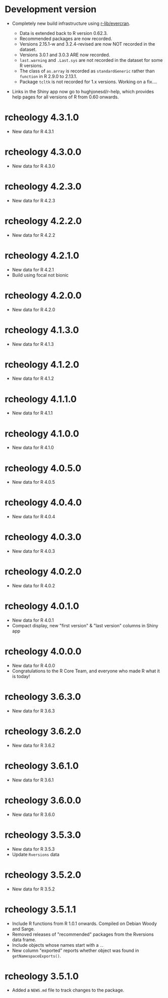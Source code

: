 
# Development version

* Completely new build infrastructure using 
  [r-lib/evercran](https://github.com/r-lib/evercran).
  - Data is extended back to R version 0.62.3.
  - Recommended packages are now recorded.
  - Versions 2.15.1-w and 3.2.4-revised are now NOT recorded in the dataset.
  - Versions 3.0.1 and 3.0.3 ARE now recorded.
  - `last.warning` and `.Last.sys` are not recorded in the dataset for some
    R versions.
  - The class of `as.array` is recorded as `standardGeneric` rather than
    `function` in R 2.9.0 to 2.13.1.
  - Package `tcltk` is not recorded for 1.x versions. Working on a fix....
    
* Links in the Shiny app now go to hughjonesd/r-help, which provides help pages
  for all versions of R from 0.60 onwards.


# rcheology 4.3.1.0

* New data for R 4.3.1


# rcheology 4.3.0.0

* New data for R 4.3.0


# rcheology 4.2.3.0

* New data for R 4.2.3


# rcheology 4.2.2.0

* New data for R 4.2.2


# rcheology 4.2.1.0

* New data for R 4.2.1
* Build using focal not bionic


# rcheology 4.2.0.0

* New data for R 4.2.0


# rcheology 4.1.3.0

* New data for R 4.1.3


# rcheology 4.1.2.0

* New data for R 4.1.2


# rcheology 4.1.1.0

* New data for R 4.1.1


# rcheology 4.1.0.0

* New data for R 4.1.0


# rcheology 4.0.5.0

* New data for R 4.0.5


# rcheology 4.0.4.0

* New data for R 4.0.4


# rcheology 4.0.3.0

* New data for R 4.0.3


# rcheology 4.0.2.0

* New data for R 4.0.2


# rcheology 4.0.1.0

* New data for R 4.0.1
* Compact display, new "first version" & "last version" columns in Shiny app

# rcheology 4.0.0.0

* New data for R 4.0.0
* Congratulations to the R Core Team, and everyone who made R what it is today!

# rcheology 3.6.3.0

* New data for R 3.6.3

# rcheology 3.6.2.0

* New data for R 3.6.2

# rcheology 3.6.1.0

* New data for R 3.6.1

# rcheology 3.6.0.0

* New data for R 3.6.0

# rcheology 3.5.3.0

* New data for R 3.5.3
* Update `Rversions` data

# rcheology 3.5.2.0

* New data for R 3.5.2

# rcheology 3.5.1.1

* Include R functions from R 1.0.1 onwards. Compiled on Debian Woody and Sarge.
* Removed releases of "recommended" packages from the Rversions data frame.
* Include objects whose names start with a `.`.
* New column "exported" reports whether object was found in `getNamespaceExports()`.

# rcheology 3.5.1.0

* Added a `NEWS.md` file to track changes to the package.
